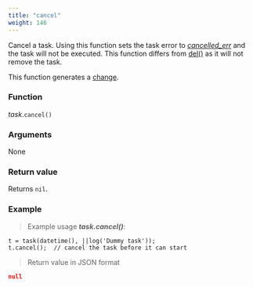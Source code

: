 ```yaml
---
title: "cancel"
weight: 146
---
```


Cancel a task. Using this function sets the task error to *[cancelled_err](../../../errors//cancelled_err)* and the task will not be executed. This function differs from [del()](../del) as it will not remove the task.

This function generates a [change](../../../overview/changes).

### Function

*task*.`cancel()`

### Arguments

None

### Return value

Returns `nil`.

### Example

> Example usage ***task.cancel()***:

```thingsdb,json_response
t = task(datetime(), ||log('Dummy task'));
t.cancel();  // cancel the task before it can start
```

> Return value in JSON format

```json
null
```
